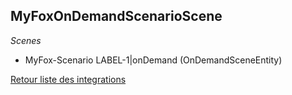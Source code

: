## MyFoxOnDemandScenarioScene

*Scenes*
- MyFox-Scenario LABEL-1|onDemand (OnDemandSceneEntity)


[Retour liste des integrations](../integration.md)
